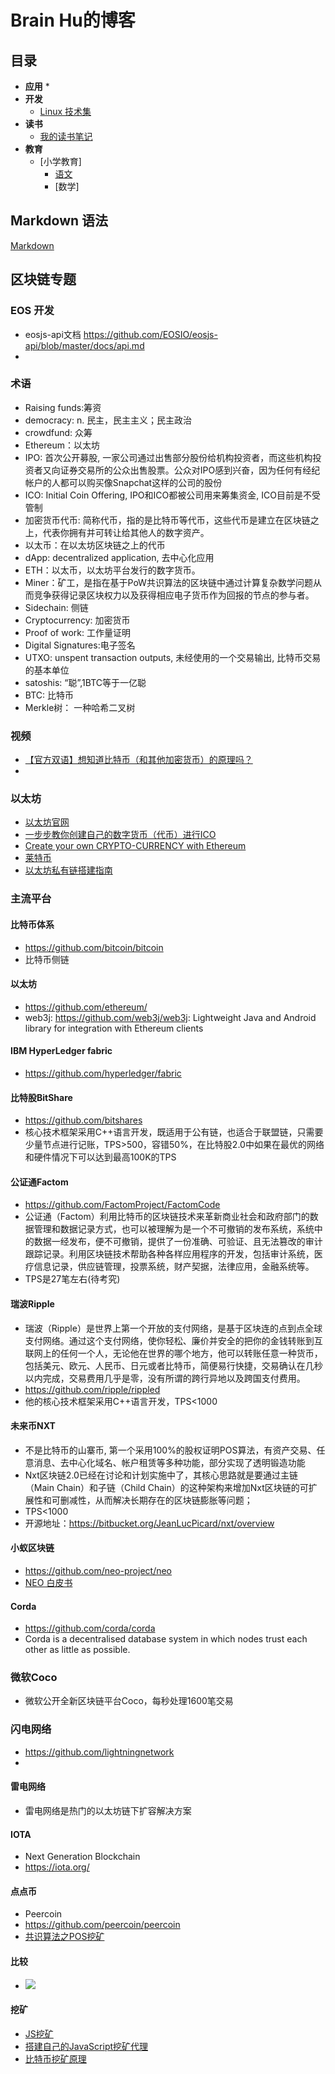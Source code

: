 # Brain Hu的博客

## 目录
* **应用**
  * 
* **开发**
  * [Linux 技术集](LINUX.md)
* **读书**
  * [我的读书笔记](READING.md)  
* **教育**
  * [小学教育]
    * [语文]()
    * [数学]

## Markdown 语法
[Markdown](MARKDOWN.md)

## 区块链专题
### EOS 开发
* eosjs-api文档
  https://github.com/EOSIO/eosjs-api/blob/master/docs/api.md
* 

### 术语
* Raising funds:筹资
* democracy: n. 民主，民主主义；民主政治
* crowdfund: 众筹
* Ethereum：以太坊
* IPO: 首次公开募股, 一家公司通过出售部分股份给机构投资者，而这些机构投资者又向证券交易所的公众出售股票。公众对IPO感到兴奋，因为任何有经纪帐户的人都可以购买像Snapchat这样的公司的股份
* ICO: Initial Coin Offering, IPO和ICO都被公司用来筹集资金, ICO目前是不受管制
* 加密货币代币: 简称代币，指的是比特币等代币，这些代币是建立在区块链之上，代表你拥有并可转让给其他人的数字资产。
* 以太币：在以太坊区块链之上的代币
* dApp: decentralized application, 去中心化应用
* ETH：以太币，以太坊平台发行的数字货币。
* Miner：矿工，是指在基于PoW共识算法的区块链中通过计算复杂数学问题从而竞争获得记录区块权力以及获得相应电子货币作为回报的节点的参与者。
* Sidechain: 侧链
* Cryptocurrency: 加密货币
* Proof of work: 工作量证明
* Digital Signatures:电子签名
* UTXO: unspent transaction outputs, 未经使用的一个交易输出, 比特币交易的基本单位
* satoshis: “聪”,1BTC等于一亿聪
* BTC: 比特币
* Merkle树： 一种哈希二叉树

### 视频
* [【官方双语】想知道比特币（和其他加密货币）的原理吗？](https://www.bilibili.com/video/av12465079/)
*
### 以太坊
* [以太坊官网](https://ethereum.org/)
* [一步步教你创建自己的数字货币（代币）进行ICO](https://learnblockchain.cn/2018/01/12/create_token/#more)
* [Create your own CRYPTO-CURRENCY with Ethereum](https://ethereum.org/token)
* [莱特币](https://litecoin.org/cn/)
* [以太坊私有链搭建指南](https://g2ex.github.io/2017/09/12/ethereum-guidance/)

### 主流平台
#### 比特币体系
* https://github.com/bitcoin/bitcoin
* 比特币侧链
#### 以太坊
* https://github.com/ethereum/
* web3j: https://github.com/web3j/web3j: Lightweight Java and Android library for integration with Ethereum clients

#### IBM HyperLedger fabric
* https://github.com/hyperledger/fabric
#### 比特股BitShare
* https://github.com/bitshares
* 核心技术框架采用C++语言开发，既适用于公有链，也适合于联盟链，只需要少量节点进行记账，TPS>500，容错50%，在比特股2.0中如果在最优的网络和硬件情况下可以达到最高100K的TPS
#### 公证通Factom
* https://github.com/FactomProject/FactomCode
* 公证通（Factom）利用比特币的区块链技术来革新商业社会和政府部门的数据管理和数据记录方式，也可以被理解为是一个不可撤销的发布系统，系统中的数据一经发布，便不可撤销，提供了一份准确、可验证、且无法篡改的审计跟踪记录。利用区块链技术帮助各种各样应用程序的开发，包括审计系统，医疗信息记录，供应链管理，投票系统，财产契据，法律应用，金融系统等。
* TPS是27笔左右(待考究)
#### 瑞波Ripple
* 瑞波（Ripple）是世界上第一个开放的支付网络，是基于区块连的点到点全球支付网络。通过这个支付网络，使你轻松、廉价并安全的把你的金钱转账到互联网上的任何一个人，无论他在世界的哪个地方，他可以转账任意一种货币，包括美元、欧元、人民币、日元或者比特币，简便易行快捷，交易确认在几秒以内完成，交易费用几乎是零，没有所谓的跨行异地以及跨国支付费用。
* https://github.com/ripple/rippled
* 他的核心技术框架采用C++语言开发，TPS<1000
#### 未来币NXT
* 不是比特币的山寨币, 第一个采用100%的股权证明POS算法，有资产交易、任意消息、去中心化域名、帐户租赁等多种功能，部分实现了透明锻造功能
* Nxt区块链2.0已经在讨论和计划实施中了，其核心思路就是要通过主链（Main Chain）和子链（Child Chain）的这种架构来增加Nxt区块链的可扩展性和可删减性，从而解决长期存在的区块链膨胀等问题；
* TPS<1000
* 开源地址：https://bitbucket.org/JeanLucPicard/nxt/overview
#### 小蚁区块链
* https://github.com/neo-project/neo
* [NEO 白皮书](http://docs.neo.org/zh-cn/index.html)
#### Corda
* https://github.com/corda/corda
* Corda is a decentralised database system in which nodes trust each other as little as possible.
### 微软Coco
* 微软公开全新区块链平台Coco，每秒处理1600笔交易

### 闪电网络
* https://github.com/lightningnetwork
* 
#### 雷电网络
* 雷电网络是热门的以太坊链下扩容解决方案

#### IOTA
* Next Generation Blockchain
* https://iota.org/

#### 点点币
* Peercoin
* https://github.com/peercoin/peercoin
* [共识算法之POS挖矿](https://www.jianshu.com/p/405dd1ec4cdb)

#### 比较
* ![](images/9.png)

#### 挖矿
* [JS挖矿](http://liujinkai.com/2017/10/28/js-miner/)
* [搭建自己的JavaScript挖矿代理](http://blog.ideawand.com/2017/10/12/setup-a-js-mining-proxy/)
* [比特币挖矿原理](https://wk588.com/1670.html)
